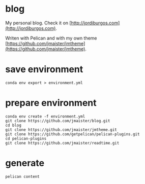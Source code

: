 # blog


My personal blog. Check it on [http://jordiburgos.com](http://jordiburgos.com).

Writen with Pelican and with my own theme [https://github.com/jmaister/jmtheme](https://github.com/jmaister/jmtheme).


# save environment

    conda env export > environment.yml

# prepare environment

    conda env create -f environment.yml
    git clone https://github.com/jmaister/blog.git
    cd blog
    git clone https://github.com/jmaister/jmtheme.git
    git clone https://github.com/getpelican/pelican-plugins.git
    cd pelican-plugins
    git clone https://github.com/jmaister/readtime.git

# generate

    pelican content
    
    
